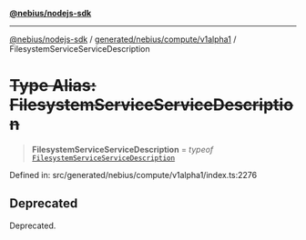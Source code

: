 [**@nebius/nodejs-sdk**](../../../../../README.md)

---

[@nebius/nodejs-sdk](../../../../../README.md) / [generated/nebius/compute/v1alpha1](../README.md) / FilesystemServiceServiceDescription

# ~~Type Alias: FilesystemServiceServiceDescription~~

> **FilesystemServiceServiceDescription** = _typeof_ [`FilesystemServiceServiceDescription`](../variables/FilesystemServiceServiceDescription.md)

Defined in: src/generated/nebius/compute/v1alpha1/index.ts:2276

## Deprecated

Deprecated.
